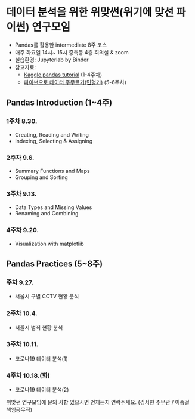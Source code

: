 # 데이터 분석을 위한 위맞썬(위기에 맞선 파이썬) 연구모임

- Pandas를 활용한 intermediate 8주 코스
- 매주 화요일 14시~ 15시 중측동 4층 회의실 & zoom
- 실습환경: Jupyterlab by Binder
- 참고자료: 
  - [Kaggle pandas tutorial](https://www.kaggle.com/learn/pandas) (1-4주차)
  - [파이썬으로 데이터 주무르기(민형기)](https://github.com/PinkWink/DataScience) (5-6주차)

## Pandas Introduction (1~4주)
### 1주차 8.30.
- Creating, Reading and Writing
- Indexing, Selecting & Assigning

### 2주차 9.6.
- Summary Functions and Maps
- Grouping and Sorting

### 3주차 9.13.
- Data Types and Missing Values
- Renaming and Combining

### 4주차 9.20.
- Visualization with matplotlib

## Pandas Practices (5~8주)
### 주차 9.27.
- 서울시 구별 CCTV 현황 분석

### 2주차 10.4.
- 서울시 범죄 현황 분석

### 3주차 10.11.
- 코로나19 데이터 분석(1)

### 4주차 10.18.(화)
- 코로나19 데이터 분석(2)



위맞썬 연구모임에 문의 사항 있으시면 언제든지 연락주세요.
(김서현 주무관 / 이종걸 책임공무직)

